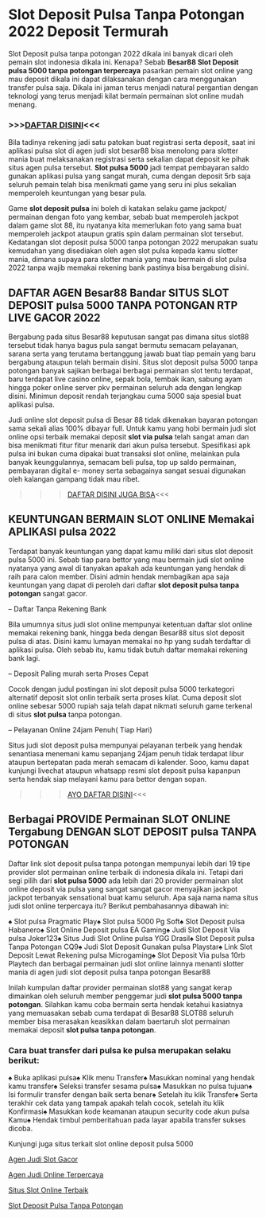 # Slot Deposit Pulsa Tanpa Potongan 2022 Deposit Termurah
Slot Deposit pulsa tanpa potongan 2022 dikala ini banyak dicari oleh pemain slot indonesia dikala ini. Kenapa? Sebab **Besar88 Slot Deposit pulsa 5000 tanpa potongan terpercaya** pasarkan pemain slot online yang mau deposit dikala ini dapat dilaksanakan dengan cara menggunakan transfer pulsa saja. Dikala ini jaman terus menjadi natural pergantian dengan teknologi yang terus menjadi kilat bermain permainan slot online mudah menang.

### >>>[DAFTAR DISINI](https://rebrand.ly/slotgacorbesar88)<<<

Bila tadinya rekening jadi satu patokan buat registrasi serta deposit, saat ini aplikasi pulsa slot di agen judi slot besar88 bisa menolong para slotter mania buat melaksanakan registrasi serta sekalian dapat deposit ke pihak situs agen pulsa tersebut. **Slot pulsa 5000** jadi tempat pembayaran saldo gunakan aplikasi pulsa yang sangat murah, cuma dengan deposit 5rb saja seluruh pemain telah bisa menikmati game yang seru ini plus sekalian memperoleh keuntungan yang besar pula.

Game **slot deposit pulsa** ini boleh di katakan selaku game jackpot/ permainan dengan foto yang kembar, sebab buat memperoleh jackpot dalam game slot 88, itu nyatanya kita memerlukan foto yang sama buat memperoleh jackpot ataupun gratis spin dalam permainan slot tersebut. Kedatangan slot deposit pulsa 5000 tanpa potongan 2022 merupakan suatu kemudahan yang disediakan oleh agen slot pulsa kepada kamu slotter mania, dimana supaya para slotter mania yang mau bermain di slot pulsa 2022 tanpa wajib memakai rekening bank pastinya bisa bergabung disini.

DAFTAR AGEN Besar88 Bandar SITUS SLOT DEPOSIT pulsa 5000 TANPA POTONGAN RTP LIVE GACOR 2022
----------------------------------------------------------------------------------------------------------------------------------------------------------------------------------------------------------------------------------------------------

Bergabung pada situs Besar88 keputusan sangat pas dimana situs slot88 tersebut tidak hanya bagus pula sangat bermutu semacam pelayanan, sarana serta yang terutama bertanggung jawab buat tiap pemain yang baru bergabung ataupun telah bermain disini. Situs slot deposit pulsa 5000 tanpa potongan banyak sajikan berbagai berbagai permainan slot tentu terdapat, baru terdapat live casino online, sepak bola, tembak ikan, sabung ayam hingga poker online server pkv permainan seluruh ada dengan lengkap disini. Minimun deposit rendah terjangkau cuma 5000 saja spesial buat aplikasi pulsa.

Judi online slot deposit pulsa di Besar 88 tidak dikenakan bayaran potongan sama sekali alias 100% dibayar full. Untuk kamu yang hobi bermain judi slot online opsi terbaik memakai deposit **slot via pulsa** telah sangat aman dan bisa menikmati fitur fitur menarik dari akun pulsa tersebut. Spesifikasi apk pulsa ini bukan cuma dipakai buat transaksi slot online, melainkan pula banyak keunggulannya, semacam beli pulsa, top up saldo permainan, pembayaran digital e- money serta sebagainya sangat sesuai digunakan oleh kalangan gampang tidak mau ribet.

>>>[DAFTAR DISINI JUGA BISA](https://rebrand.ly/slotgacorbesar88)<<<

KEUNTUNGAN BERMAIN SLOT ONLINE Memakai APLIKASI pulsa 2022
----------------------------------------------------------------------------------------------------------------------------------------------------------------------------------

Terdapat banyak keuntungan yang dapat kamu miliki dari situs slot deposit pulsa 5000 ini. Sebab tiap para bettor yang mau bermain judi slot online nyatanya yang awal di tanyakan apakah ada keuntungan yang hendak di raih para calon member. Disini admin hendak membagikan apa saja keuntungan yang dapat di peroleh dari daftar **slot deposit pulsa tanpa potongan** sangat gacor.

– Daftar Tanpa Rekening Bank

Bila umumnya situs judi slot online mempunyai ketentuan daftar slot online memakai rekening bank, hingga beda dengan Besar88 situs slot deposit pulsa di atas. Disini kamu lumayan memakai no hp yang sudah terdaftar di aplikasi pulsa. Oleh sebab itu, kamu tidak butuh daftar memakai rekening bank lagi.

– Deposit Paling murah serta Proses Cepat

Cocok dengan judul postingan ini slot deposit pulsa 5000 terkategori alternatif deposit slot onlin terbaik serta proses kilat. Cuma deposit slot online sebesar 5000 rupiah saja telah dapat nikmati seluruh game terkenal di situs **slot pulsa** tanpa potongan.

– Pelayanan Online 24jam Penuh( Tiap Hari)

Situs judi slot deposit pulsa mempunyai pelayanan terbeik yang hendak senantiasa menemani kamu sepanjang 24jam penuh tidak terdapat libur ataupun bertepatan pada merah semacam di kalender. Sooo, kamu dapat kunjungi livechat ataupun whatsapp resmi slot deposit pulsa kapanpun serta hendak siap melayani kamu para bettor dengan sopan.

>>>[AYO DAFTAR DISINI](https://rebrand.ly/slotgacorbesar88)<<<

Berbagai PROVIDE Permainan SLOT ONLINE Tergabung DENGAN SLOT DEPOSIT pulsa TANPA POTONGAN
------------------------------------------------------------------------------------------------------------------------------------------------------------------------------------------------------------------------------------------------

Daftar link slot deposit pulsa tanpa potongan mempunyai lebih dari 19 tipe provider slot permainan online terbaik di indonesia dikala ini. Tetapi dari segi pilih dari **slot pulsa 5000** ada lebih dari 20 provider permainan slot online deposit via pulsa yang sangat sangat gacor menyajikan jackpot jackpot terbanyak sensational buat kamu seluruh. Apa saja nama nama situs judi slot online terpercaya itu? Berikut pembahasannya dibawah ini:

♠ Slot pulsa Pragmatic Play♠ Slot pulsa 5000 Pg Soft♠ Slot Deposit pulsa Habanero♠ Slot Online Deposit pulsa EA Gaming♠ Judi Slot Deposit Via pulsa Joker123♠ Situs Judi Slot Online pulsa YGG Drasil♠ Slot Deposit pulsa Tanpa Potongan CQ9♠ Judi Slot Deposit Gunakan pulsa Playstar♠ Link Slot Deposit Lewat Rekening pulsa Microgaming♠ Slot Deposit Via pulsa 10rb Playtech dan berbagai permainan judi slot online lainnya menanti slotter mania di agen judi slot deposit pulsa tanpa potongan Besar88

Inilah kumpulan daftar provider permainan slot88 yang sangat kerap dimainkan oleh seluruh member penggemar judi **slot pulsa 5000 tanpa potongan**. Silahkan kamu coba bermain serta hendak ketahui kasiatnya yang memuasakan sebab cuma terdapat di Besar88 SLOT88 seluruh member bisa merasakan keasikkan dalam baertaruh slot permainan memakai deposit **slot pulsa tanpa potongan**.

### Cara buat transfer dari pulsa ke pulsa merupakan selaku berikut:

♠ Buka aplikasi pulsa♠ Klik menu Transfer♠ Masukkan nominal yang hendak kamu transfer♠ Seleksi transfer sesama pulsa♠ Masukkan no pulsa tujuan♠ Isi formulir transfer dengan baik serta benar♠ Setelah itu klik Transfer♠ Serta terakhir cek data yang tampak apakah telah cocok, setelah itu klik Konfirmasi♠ Masukkan kode keamanan ataupun security code akun pulsa Kamu♠ Hendak timbul pemberitahuan pada layar apabila transfer sukses dicoba.

Kunjungi juga situs terkait slot online deposit pulsa 5000

[Agen Judi Slot Gacor](https://besar88.net/)

[Agen Judi Online Terpercaya](https://johnlearn.com/)

[Situs Slot Online Terbaik](https://themirchmasala.com/)

[Slot Deposit Pulsa Tanpa Potongan](https://savethegame.org/)
